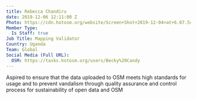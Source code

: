 ```yaml
---
title: Rebecca Chandiru
date: 2019-12-06 12:11:00 Z
Photo: https://cdn.hotosm.org/website/Screen+Shot+2019-12-04+at+6.07.54+PM.png
Member Type:
  Is Staff: true
Job Title: Mapping Validator
Country: Uganda
Team: Global
Social Media (Full URL):
  OSM: https://tasks.hotosm.org/users/Becky%20Candy
---
```


Aspired to ensure that the data uploaded to  OSM meets high standards for usage and to prevent vandalism through quality assurance and control process for  sustainability of open data and OSM
